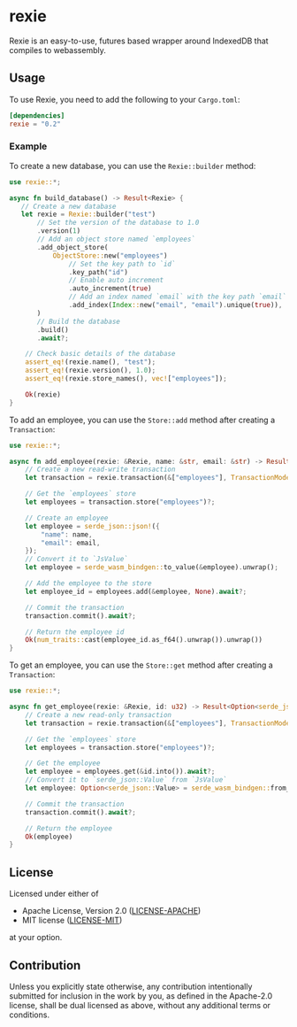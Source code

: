 # rexie

Rexie is an easy-to-use, futures based wrapper around IndexedDB that compiles to webassembly.

## Usage

To use Rexie, you need to add the following to your `Cargo.toml`:

```toml
[dependencies]
rexie = "0.2"
```

### Example

To create a new database, you can use the `Rexie::builder` method:

```rust
use rexie::*;

async fn build_database() -> Result<Rexie> {
   // Create a new database
   let rexie = Rexie::builder("test")
       // Set the version of the database to 1.0
       .version(1)
       // Add an object store named `employees`
       .add_object_store(
           ObjectStore::new("employees")
               // Set the key path to `id`
               .key_path("id")
               // Enable auto increment
               .auto_increment(true)
               // Add an index named `email` with the key path `email` with unique enabled
               .add_index(Index::new("email", "email").unique(true)),
       )
       // Build the database
       .build()
       .await?;

    // Check basic details of the database
    assert_eq!(rexie.name(), "test");
    assert_eq!(rexie.version(), 1.0);
    assert_eq!(rexie.store_names(), vec!["employees"]);

    Ok(rexie)
}
```

To add an employee, you can use the `Store::add` method after creating a `Transaction`:

```rust
use rexie::*;

async fn add_employee(rexie: &Rexie, name: &str, email: &str) -> Result<u32> {
    // Create a new read-write transaction
    let transaction = rexie.transaction(&["employees"], TransactionMode::ReadWrite)?;

    // Get the `employees` store
    let employees = transaction.store("employees")?;

    // Create an employee
    let employee = serde_json::json!({
        "name": name,
        "email": email,
    });
    // Convert it to `JsValue`
    let employee = serde_wasm_bindgen::to_value(&employee).unwrap();

    // Add the employee to the store
    let employee_id = employees.add(&employee, None).await?;

    // Commit the transaction
    transaction.commit().await?;

    // Return the employee id
    Ok(num_traits::cast(employee_id.as_f64().unwrap()).unwrap())
}
```

To get an employee, you can use the `Store::get` method after creating a `Transaction`:

```rust
use rexie::*;

async fn get_employee(rexie: &Rexie, id: u32) -> Result<Option<serde_json::Value>> {
    // Create a new read-only transaction
    let transaction = rexie.transaction(&["employees"], TransactionMode::ReadOnly)?;

    // Get the `employees` store
    let employees = transaction.store("employees")?;

    // Get the employee
    let employee = employees.get(&id.into()).await?;
    // Convert it to `serde_json::Value` from `JsValue`
    let employee: Option<serde_json::Value> = serde_wasm_bindgen::from_value(employee).unwrap();

    // Commit the transaction
    transaction.commit().await?;

    // Return the employee
    Ok(employee)
}
```

## License

Licensed under either of

- Apache License, Version 2.0 ([LICENSE-APACHE](LICENSE-APACHE))
- MIT license ([LICENSE-MIT](LICENSE-MIT))

at your option.

## Contribution

Unless you explicitly state otherwise, any contribution intentionally submitted for inclusion in the work by you, as
defined in the Apache-2.0 license, shall be dual licensed as above, without any additional terms or conditions.
